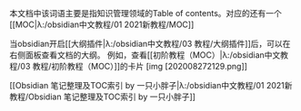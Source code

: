 本文档中该词语主要是指知识管理领域的Table of contents。对应的还有一个[[MOC|λ:/obsidian中文教程/01 2021新教程/MOC]]

当obsidian开启[[大纲插件|λ:/obsidian中文教程/03 教程/大纲插件]]后，可以在右侧面板查看文档的大纲。
例如，查看[[初阶教程（MOC）|λ:/obsidian中文教程/03 教程/初阶教程（MOC）]]的卡片
[img [202008272129.png]]

[[Obsidian 笔记整理及TOC索引 by 一只小胖子|λ:/obsidian中文教程/01 2021新教程/Obsidian 笔记整理及TOC索引 by 一只小胖子]]